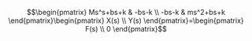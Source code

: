$$\begin{pmatrix}
Ms^s+bs+k & -bs-k \\
 -bs-k  & ms^2+bs+k
\end{pmatrix}\begin{pmatrix}
X(s) \\
 Y(s)
\end{pmatrix}=\begin{pmatrix}
F(s) \\
 0
\end{pmatrix}$$
